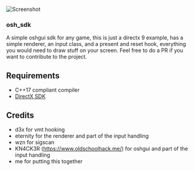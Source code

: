![Screenshot](https://i.imgur.com/X3LHoI8.png)


### osh_sdk

A simple oshgui sdk for any game, this is just a directx 9 example, has a simple renderer, an input class, and a present and reset hook, everything you would need to draw stuff on your screen. Feel free to do a PR if you want to contribute to the project.

## Requirements

* C++17 compliant compiler
* [DirectX SDK](https://www.microsoft.com/en-ca/download/details.aspx?id=6812)

## Credits

* d3x for vmt hooking
* eternity for the renderer and part of the input handling
* wzn for sigscan
* KN4CK3R (https://www.oldschoolhack.me/) for oshgui and part of the input handling
* me for putting this together
